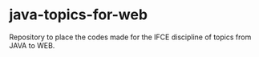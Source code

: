 # java-topics-for-web
Repository to place the codes made for the IFCE discipline of topics from JAVA to WEB.
